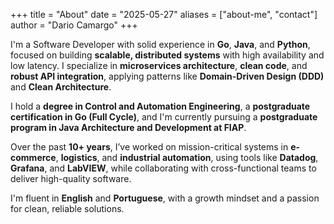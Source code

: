 +++
title = "About"
date = "2025-05-27"
aliases = ["about-me", "contact"]
author = "Dario Camargo"
+++

I'm a Software Developer with solid experience in **Go**, **Java**, and **Python**, focused on building **scalable, distributed systems** with high availability and low latency. I specialize in **microservices architecture**, **clean code**, and **robust API integration**, applying patterns like **Domain-Driven Design (DDD)** and **Clean Architecture**.

I hold a **degree in Control and Automation Engineering**, a **postgraduate certification in Go (Full Cycle)**, and I'm currently pursuing a **postgraduate program in Java Architecture and Development at FIAP**.

Over the past **10+ years**, I’ve worked on mission-critical systems in **e-commerce**, **logistics**, and **industrial automation**, using tools like **Datadog**, **Grafana**, and **LabVIEW**, while collaborating with cross-functional teams to deliver high-quality software.

I'm fluent in **English** and **Portuguese**, with a growth mindset and a passion for clean, reliable solutions.



